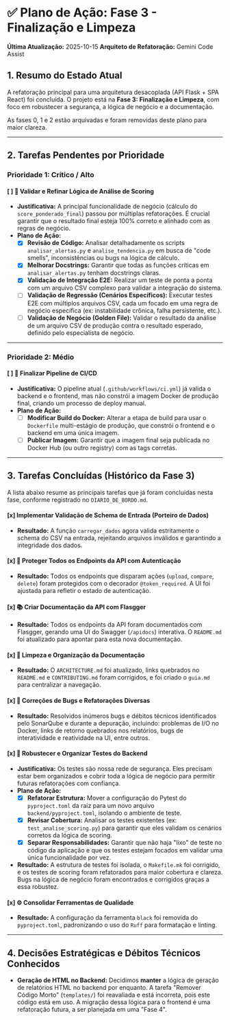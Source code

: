 # ✅ Plano de Ação: Fase 3 - Finalização e Limpeza

**Última Atualização:** 2025-10-15
**Arquiteto de Refatoração:** Gemini Code Assist

## 1. Resumo do Estado Atual

A refatoração principal para uma arquitetura desacoplada (API Flask + SPA React) foi concluída. O projeto está na **Fase 3: Finalização e Limpeza**, com foco em robustecer a segurança, a lógica de negócio e a documentação.

As fases 0, 1 e 2 estão arquivadas e foram removidas deste plano para maior clareza.

---

## 2. Tarefas Pendentes por Prioridade

### Prioridade 1: Crítico / Alto

#### [ ] 🧠 Validar e Refinar Lógica de Análise de Scoring

- **Justificativa:** A principal funcionalidade de negócio (cálculo do `score_ponderado_final`) passou por múltiplas refatorações. É crucial garantir que o resultado final esteja 100% correto e alinhado com as regras de negócio.
- **Plano de Ação:**
  - [x] **Revisão de Código:** Analisar detalhadamente os scripts `analisar_alertas.py` e `analise_tendencia.py` em busca de "code smells", inconsistências ou bugs na lógica de cálculo.
  - [x] **Melhorar Docstrings:** Garantir que todas as funções críticas em `analisar_alertas.py` tenham docstrings claras.
  - [x] **Validação de Integração E2E:** Realizar um teste de ponta a ponta com um arquivo CSV complexo para validar a integração do sistema.
  - [ ] **Validação de Regressão (Cenários Específicos):** Executar testes E2E com múltiplos arquivos CSV, cada um focado em uma regra de negócio específica (ex: instabilidade crônica, falha persistente, etc.).
  - [ ] **Validação de Negócio (Golden File):** Validar o resultado da análise de um arquivo CSV de produção contra o resultado esperado, definido pelo especialista de negócio.

---

### Prioridade 2: Médio

#### [ ] 🚀 Finalizar Pipeline de CI/CD

- **Justificativa:** O pipeline atual (`.github/workflows/ci.yml`) já valida o backend e o frontend, mas não constrói a imagem Docker de produção final, criando um processo de deploy manual.
- **Plano de Ação:**
  - [ ] **Modificar Build do Docker:** Alterar a etapa de build para usar o `Dockerfile` multi-estágio de produção, que constrói o frontend e o backend em uma única imagem.
  - [ ] **Publicar Imagem:** Garantir que a imagem final seja publicada no Docker Hub (ou outro registry) com as tags corretas.

---

## 3. Tarefas Concluídas (Histórico da Fase 3)

A lista abaixo resume as principais tarefas que já foram concluídas nesta fase, conforme registrado no `DIARIO_DE_BORDO.md`.

#### [x] ️ Implementar Validação de Schema de Entrada (Porteiro de Dados)

- **Resultado:** A função `carregar_dados` agora valida estritamente o schema do CSV na entrada, rejeitando arquivos inválidos e garantindo a integridade dos dados.

#### [x] 🔐 Proteger Todos os Endpoints da API com Autenticação

- **Resultado:** Todos os endpoints que disparam ações (`upload`, `compare`, `delete`) foram protegidos com o decorador `@token_required`. A UI foi ajustada para refletir o estado de autenticação.

#### [x] 📚 Criar Documentação da API com Flasgger

- **Resultado:** Todos os endpoints da API foram documentados com Flasgger, gerando uma UI do Swagger (`/apidocs`) interativa. O `README.md` foi atualizado para apontar para esta nova documentação.

#### [x] 🧹 Limpeza e Organização da Documentação

- **Resultado:** O `ARCHITECTURE.md` foi atualizado, links quebrados no `README.md` e `CONTRIBUTING.md` foram corrigidos, e foi criado o `guia.md` para centralizar a navegação.

#### [x] 🐞 Correções de Bugs e Refatorações Diversas

- **Resultado:** Resolvidos inúmeros bugs e débitos técnicos identificados pelo SonarQube e durante a depuração, incluindo: problemas de I/O no Docker, links de retorno quebrados nos relatórios, bugs de interatividade e reatividade na UI, entre outros.

#### [x] 🔬 Robustecer e Organizar Testes do Backend

- **Justificativa:** Os testes são nossa rede de segurança. Eles precisam estar bem organizados e cobrir toda a lógica de negócio para permitir futuras refatorações com confiança.
- **Plano de Ação:**
  - [x] **Refatorar Estrutura:** Mover a configuração do Pytest do `pyproject.toml` da raiz para um novo arquivo `backend/pyproject.toml`, isolando o ambiente de teste.
  - [x] **Revisar Cobertura:** Analisar os testes existentes (ex: `test_analise_scoring.py`) para garantir que eles validam os cenários corretos da lógica de scoring.
  - [x] **Separar Responsabilidades:** Garantir que não haja "lixo" de teste no código da aplicação e que os testes estejam focados em validar uma única funcionalidade por vez.
- **Resultado:** A estrutura de testes foi isolada, o `Makefile.mk` foi corrigido, e os testes de scoring foram refatorados para maior cobertura e clareza. Bugs na lógica de negócio foram encontrados e corrigidos graças a essa robustez.

#### [x] ⚙️ Consolidar Ferramentas de Qualidade

- **Resultado:** A configuração da ferramenta `black` foi removida do `pyproject.toml`, padronizando o uso do `Ruff` para formatação e linting.

---

## 4. Decisões Estratégicas e Débitos Técnicos Conhecidos

- **Geração de HTML no Backend:** Decidimos **manter** a lógica de geração de relatórios HTML no backend por enquanto. A tarefa "Remover Código Morto" (`templates/`) foi reavaliada e está incorreta, pois este código está em uso. A migração dessa lógica para o frontend é uma refatoração futura, a ser planejada em uma "Fase 4".
